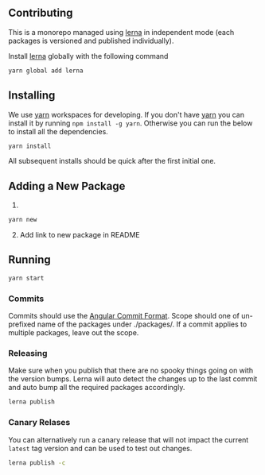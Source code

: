 ## Contributing

This is a monorepo managed using [lerna](https://github.com/lerna/lerna) in independent mode (each packages is versioned and published individually).

Install [lerna](https://github.com/lerna/lerna) globally with the following command

```bash
yarn global add lerna
```

## Installing

We use [yarn](https://yarnpkg.com/lang/en/) workspaces for developing. If you don't have [yarn](https://yarnpkg.com/lang/en/) you can install it by running
`npm install -g yarn`. Otherwise you can run the below to install all the dependencies.

```bash
yarn install
```

All subsequent installs should be quick after the first initial one.

## Adding a New Package

1.

```bash
yarn new
```

2. Add link to new package in README

## Running

```bash
yarn start
```

### Commits

Commits should use the [Angular Commit Format](https://github.com/angular/angular/blob/master/CONTRIBUTING.md#type). Scope should one of un-prefixed name of the packages under ./packages/. If a commit applies to multiple packages, leave out the scope.

### Releasing

Make sure when you publish that there are no spooky things going on with the version bumps. Lerna will auto detect the changes up to the last commit and auto bump all the required packages accordingly.

```bash
lerna publish
```

### Canary Relases

You can alternatively run a canary release that will not impact the current `latest` tag version and can be used to test out changes.

```bash
lerna publish -c
```
